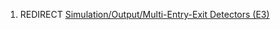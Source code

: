 1.  REDIRECT [Simulation/Output/Multi-Entry-Exit Detectors
    (E3)](Simulation/Output/Multi-Entry-Exit_Detectors_\(E3\).md)